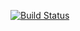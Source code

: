 [![Build Status](https://travis-ci.org/MarutoGazman/maven-calc.svg?branch=master)](https://travis-ci.org/MarutoGazman/maven-calc)
